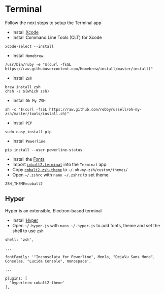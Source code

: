 # Terminal

Follow the next steps to setup the Terminal app

- Install [Xcode](https://itunes.apple.com/gb/app/xcode/id497799835?mt=12)
- Install Command Line Tools (CLT) for Xcode

```
xcode-select --install
```

- Install `Homebrew`

```
/usr/bin/ruby -e "$(curl -fsSL https://raw.githubusercontent.com/Homebrew/install/master/install)"
```

- Install `Zsh`

```
brew install zsh
chsh -s $(which zsh)
```

- Install `Oh My ZSH`

```
sh -c "$(curl -fsSL https://raw.github.com/robbyrussell/oh-my-zsh/master/tools/install.sh)"
```

- Install `PIP`

```
sudo easy_install pip
```

- Install `Powerline`

```
pip install --user powerline-status
```

- Install the [Fonts](../fonts.md)
- Import [`cobalt2.terminal`](../themes/cobalt2.terminal) into the `Terminal` app
- Copy [`cobalt2.zsh-theme`](../themes/cobalt2.zsh-theme) to `~/.oh-my-zsh/custom/themes/`
- Open `~/.zshrc` with `nano ~/.zshrc` to set theme

```
ZSH_THEME=cobalt2
```

## Hyper

Hyper is an extensible, Electron-based terminal

- Install [Hyper](https://hyper.is/)
- Open `~/.hyper.js` with `nano ~/.hyper.js` to add fonts, theme and set the shell to use `zsh`

```
shell: 'zsh',

...

fontFamily: '"Inconsolata for Powerline", Menlo, "DejaVu Sans Mono", Consolas, "Lucida Console", monospace',

...

plugins: [
  'hyperterm-cobalt2-theme'
],
```
